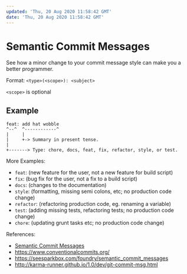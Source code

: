 ```yaml
---
updated: 'Thu, 20 Aug 2020 11:58:42 GMT'
date: 'Thu, 20 Aug 2020 11:58:42 GMT'
---
```


# Semantic Commit Messages

See how a minor change to your commit message style can make you a better programmer.

Format: `<type>(<scope>): <subject>`

`<scope>` is optional

## Example

```
feat: add hat wobble
^--^  ^------------^
|     |
|     +-> Summary in present tense.
|
+-------> Type: chore, docs, feat, fix, refactor, style, or test.
```

More Examples:

-   `feat`: (new feature for the user, not a new feature for build script)
-   `fix`: (bug fix for the user, not a fix to a build script)
-   `docs`: (changes to the documentation)
-   `style`: (formatting, missing semi colons, etc; no production code change)
-   `refactor`: (refactoring production code, eg. renaming a variable)
-   `test`: (adding missing tests, refactoring tests; no production code change)
-   `chore`: (updating grunt tasks etc; no production code change)

References:

-   [Semantic Commit Messages](https://gist.github.com/joshbuchea/6f47e86d2510bce28f8e7f42ae84c716)
-   <https://www.conventionalcommits.org/>
-   <https://seesparkbox.com/foundry/semantic_commit_messages>
-   <http://karma-runner.github.io/1.0/dev/git-commit-msg.html>

